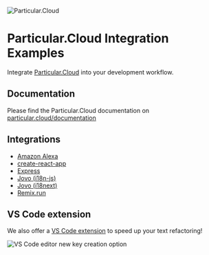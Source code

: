 ![Particular.Cloud](https://s3-us-west-1.amazonaws.com/particular.cloud/logo.png)

# Particular.Cloud Integration Examples

Integrate [Particular.Cloud](https://particular.cloud/) into your development workflow.

## Documentation

Please find the Particular.Cloud documentation on [particular.cloud/documentation](https://particular.cloud/documentation)

## Integrations

- [Amazon Alexa](/amazon-alexa)
- [create-react-app](/create-react-app)
- [Express](/simple-express)
- [Jovo (i18n-js)](/simple-jovo)
- [Jovo (i18next)](/jovo-i18next)
- [Remix.run](/simple-remix)

## VS Code extension

We also offer a [VS Code extension](https://marketplace.visualstudio.com/items?itemName=particular-cloud.particular-cloud) to speed up your text refactoring!

![VS Code editor new key creation option](https://s3-us-west-1.amazonaws.com/particular.cloud/tAutocomplete.gif)